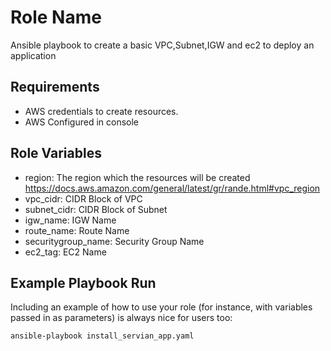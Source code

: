 Role Name
=========

Ansible playbook to create a basic VPC,Subnet,IGW and ec2 to deploy an application


Requirements
------------

* AWS credentials to create resources.
* AWS Configured in console

Role Variables
--------------

* region: The region which the resources will be created https://docs.aws.amazon.com/general/latest/gr/rande.html#vpc_region
* vpc_cidr: CIDR Block of VPC
* subnet_cidr: CIDR Block of Subnet
* igw_name: IGW Name
* route_name: Route Name
* securitygroup_name: Security Group Name
* ec2_tag: EC2 Name


Example Playbook Run
----------------

Including an example of how to use your role (for instance, with variables passed in as parameters) is always nice for users too:

```
ansible-playbook install_servian_app.yaml
```
  
